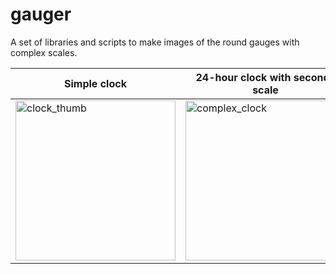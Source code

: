 # gauger

A set of libraries and scripts to make images of the round gauges with complex scales.

|Simple clock|24-hour clock with seconds scale|2-units manometer|circular logarithmic slide rule|
|------------|--------------------------------|-----------------|--------------------------|
|[<img width="256" height="256" alt="clock_thumb" src="https://github.com/user-attachments/assets/717a5569-c03e-47c3-a1ba-b82f6e3cab85" />](https://github.com/user-attachments/assets/53324a8c-ec36-4708-9439-c31cdb5cae25)|[<img width="256" height="256" alt="complex_clock" src="https://github.com/user-attachments/assets/bcd5b4bd-35b7-490b-b73a-a1ab71507b38" />](https://github.com/user-attachments/assets/d741b71f-00c8-47f5-87ac-828dca01b2ad)|[<img width="256" height="256" alt="manometer" src="https://github.com/user-attachments/assets/97d3ceb8-8ceb-456f-b375-e6d59f725081" />](https://github.com/user-attachments/assets/c8cd9861-ab84-4e1a-9750-06c6ae06779f)|[<img width="256" height="256" alt="ruler_thumb" src="https://github.com/user-attachments/assets/eb2c1e11-f0aa-4bc9-87e4-3282c7f33fef" />](https://github.com/user-attachments/assets/ac2d03fb-aea5-4ed1-965d-38bb8c8bed8e)|
